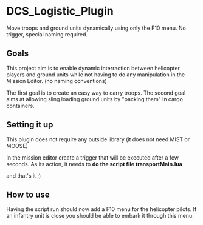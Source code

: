 # DCS_Logistic_Plugin

Move troops and ground units dynamically using only the F10 menu. No trigger, special naming required.

## Goals

This project aim is to enable dynamic interraction between helicopter players and ground units while not having to do any manipulation in the Mission Editor. (no naming conventions)

The first goal is to create an easy way to carry troops.
The second goal aims at allowing sling loading ground units by "packing them" in cargo containers.

## Setting it up

This plugin does not require any outside library (it does not need MIST or MOOSE)

In the mission editor create a trigger that will be executed after a few seconds. As its action, it needs to 
**do the script file transportMain.lua**

and that's it :)

## How to use

Having the script run should now add a F10 menu for the helicopter pilots.
If an infantry unit is close you should be able to embark it through this menu.
